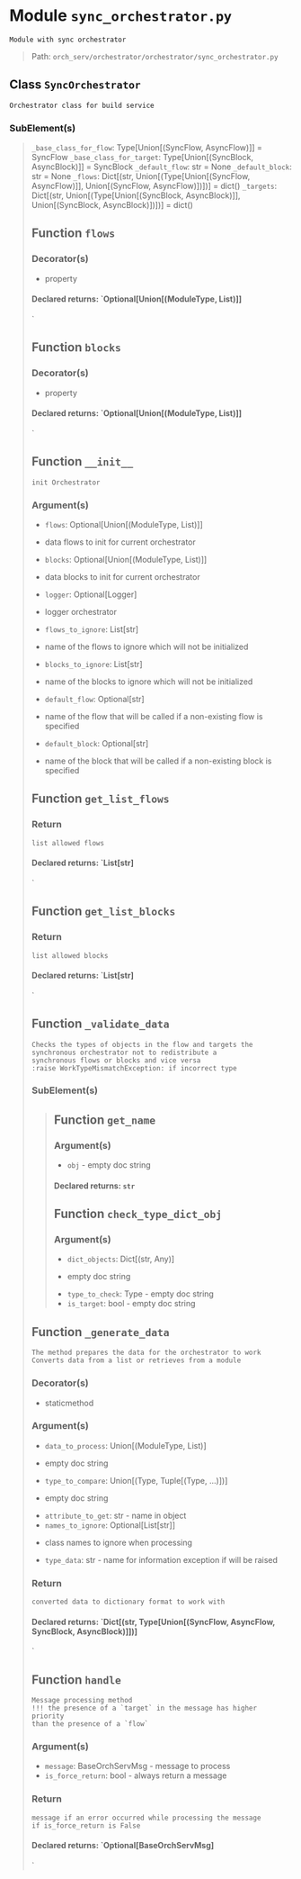 # Module `sync_orchestrator.py`
```text
Module with sync orchestrator
```

> Path: `orch_serv/orchestrator/orchestrator/sync_orchestrator.py`
## Class `SyncOrchestrator`
```text
Orchestrator class for build service
```

### SubElement(s)
 > `_base_class_for_flow`: Type[Union[(SyncFlow, AsyncFlow)]]
 > = SyncFlow
 > `_base_class_for_target`: Type[Union[(SyncBlock, AsyncBlock)]]
 > = SyncBlock
 > `_default_flow`: str = None
 > `_default_block`: str = None
 > `_flows`: Dict[(str, Union[(Type[Union[(SyncFlow, AsyncFlow)]], Union[(SyncFlow, AsyncFlow)])])]
 > = dict()
 > `_targets`: Dict[(str, Union[(Type[Union[(SyncBlock, AsyncBlock)]], Union[(SyncBlock, AsyncBlock)])])]
 > = dict()
 > ## Function  `flows`
 > ### Decorator(s)
 > + property
 > #### Declared returns: `Optional[Union[(ModuleType, List)]]
 > `
 > ## Function  `blocks`
 > ### Decorator(s)
 > + property
 > #### Declared returns: `Optional[Union[(ModuleType, List)]]
 > `
 > ## Function  `__init__`
 > ```text
 > init Orchestrator
 > ```
 > 
 > ### Argument(s)
 > + `flows`: Optional[Union[(ModuleType, List)]]
 > - data flows to init for current orchestrator
 > + `blocks`: Optional[Union[(ModuleType, List)]]
 > - data blocks to init for current orchestrator
 > + `logger`: Optional[Logger]
 > - logger orchestrator
 > + `flows_to_ignore`: List[str]
 > - name of the flows to
 > ignore which will not be initialized
 > + `blocks_to_ignore`: List[str]
 > - name of the blocks to
 > ignore which will not be initialized
 > + `default_flow`: Optional[str]
 > - name of the flow that will be called
 > if a non-existing flow is specified
 > + `default_block`: Optional[str]
 > - name of the block that will be called
 > if a non-existing block is specified
 > ## Function  `get_list_flows`
 > ### Return
 > ```text
 > list allowed flows
 > ```
 > 
 > #### Declared returns: `List[str]
 > `
 > ## Function  `get_list_blocks`
 > ### Return
 > ```text
 > list allowed blocks
 > ```
 > 
 > #### Declared returns: `List[str]
 > `
 > ## Function  `_validate_data`
 > ```text
 > Checks the types of objects in the flow and targets the
 > synchronous orchestrator not to redistribute a
 > synchronous flows or blocks and vice versa
 > :raise WorkTypeMismatchException: if incorrect type
 > ```
 > 
 > ### SubElement(s)
 > > ## Function  `get_name`
 > > ### Argument(s)
 > > + `obj` - empty doc string
 > > #### Declared returns: `str`
 > > ## Function  `check_type_dict_obj`
 > > ### Argument(s)
 > > + `dict_objects`: Dict[(str, Any)]
 > > - empty doc string
 > > + `type_to_check`: Type - empty doc string
 > > + `is_target`: bool - empty doc string
 > ## Function  `_generate_data`
 > ```text
 > The method prepares the data for the orchestrator to work
 > Converts data from a list or retrieves from a module
 > ```
 > 
 > ### Decorator(s)
 > + staticmethod
 > ### Argument(s)
 > + `data_to_process`: Union[(ModuleType, List)]
 > - empty doc string
 > + `type_to_compare`: Union[(Type, Tuple[(Type, ...)])]
 > - empty doc string
 > + `attribute_to_get`: str - name in object
 > + `names_to_ignore`: Optional[List[str]]
 > - class names to ignore when processing
 > + `type_data`: str - name for information exception if will be raised
 > ### Return
 > ```text
 > converted data to dictionary format to work with
 > ```
 > 
 > #### Declared returns: `Dict[(str, Type[Union[(SyncFlow, AsyncFlow, SyncBlock, AsyncBlock)]])]
 > `
 > ## Function  `handle`
 > ```text
 > Message processing method
 > !!! the presence of a `target` in the message has higher priority
 > than the presence of a `flow`
 > ```
 > 
 > ### Argument(s)
 > + `message`: BaseOrchServMsg - message to process
 > + `is_force_return`: bool - always return a message
 > ### Return
 > ```text
 > message if an error occurred while processing the message
 > if is_force_return is False
 > ```
 > 
 > #### Declared returns: `Optional[BaseOrchServMsg]
 > `